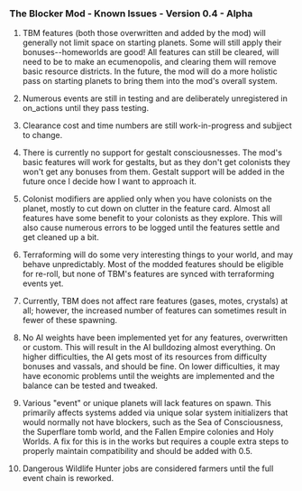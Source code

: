 ### The Blocker Mod - Known Issues - Version 0.4 - Alpha

1. TBM features (both those overwritten and added by the mod) will generally not limit space on starting planets. Some will still apply their bonuses--homeworlds are good! All features can still be cleared, will need to be to make an ecumenopolis, and clearing them will remove basic resource districts. In the future, the mod will do a more holistic pass on starting planets to bring them into the mod's overall system.

2. Numerous events are still in testing and are deliberately unregistered in on_actions until they pass testing.

3. Clearance cost and time numbers are still work-in-progress and subjject to change.

4. There is currently no support for gestalt consciousnesses. The mod's basic features will work for gestalts, but as they don't get colonists they won't get any bonuses from them. Gestalt support will be added in the future once I decide how I want to approach it.

5. Colonist modifiers are applied only when you have colonists on the planet, mostly to cut down on clutter in the feature card. Almost all features have some benefit to your colonists as they explore. This will also cause numerous errors to be logged until the features settle and get cleaned up a bit.

6. Terraforming will do some very interesting things to your world, and may behave unpredictably. Most of the modded features should be eligible for re-roll, but none of TBM's features are synced with terraforming events yet.

7. Currently, TBM does not affect rare features (gases, motes, crystals) at all; however, the increased number of features can sometimes result in fewer of these spawning.

8. No AI weights have been implemented yet for any features, overwritten or custom. This will result in the AI bulldozing almost everything. On higher difficulties, the AI gets most of its resources from difficulty bonuses and vassals, and should be fine. On lower difficulties, it may have economic problems until the weights are implemented and the balance can be tested and tweaked.

9. Various "event" or unique planets will lack features on spawn. This primarily affects systems added via unique solar system initializers that would normally not have blockers, such as the Sea of Consciousness, the Superflare tomb world, and the Fallen Empire colonies and Holy Worlds. A fix for this is in the works but requires a couple extra steps to properly maintain compatibility and should be added with 0.5.

10. Dangerous Wildlife Hunter jobs are considered farmers until the full event chain is reworked.
